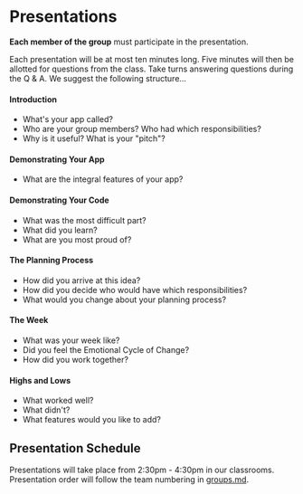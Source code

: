 # Presentations

**Each member of the group** must participate in the presentation.

Each presentation will be at most ten minutes long. Five minutes will then be allotted for questions from the class. Take turns answering questions during the Q & A. We suggest the following structure...

#### Introduction

- What's your app called?
- Who are your group members? Who had which responsibilities?
- Why is it useful? What is your "pitch"?

#### Demonstrating Your App

- What are the integral features of your app?

#### Demonstrating Your Code

- What was the most difficult part?
- What did you learn?
- What are you most proud of?

#### The Planning Process

- How did you arrive at this idea?
- How did you decide who would have which responsibilities?
- What would you change about your planning process?

#### The Week

- What was your week like?  
- Did you feel the Emotional Cycle of Change?
- How did you work together?

#### Highs and Lows

- What worked well?
- What didn't?
- What features would you like to add?

## Presentation Schedule

Presentations will take place from 2:30pm - 4:30pm in our classrooms. Presentation order will follow the team numbering in [groups.md](groups.md).
